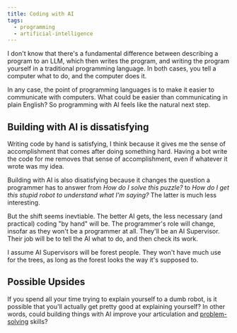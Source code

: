 ```yaml
---
title: Coding with AI
tags:
  - programming
  - artificial-intelligence
---
```

I don't know that there's a fundamental difference between describing a program to an LLM, which then writes the program, and writing the program yourself in a traditional programming language. In both cases, you tell a computer what to do, and the computer does it.

In any case, the point of programming languages is to make it easier to communicate with computers. What could be easier than communicating in plain English? So programming with AI feels like the natural next step.

## Building with AI is dissatisfying

Writing code by hand is satisfying, I think because it gives me the sense of accomplishment that comes after doing something hard. Having a bot write the code for me removes that sense of accomplishment, even if whatever it wrote was my idea.

Building with AI is also disatisfying because it changes the question a programmer has to answer from *How do I solve this puzzle?* to *How do I get this stupid robot to understand what I'm saying?* The latter is much less interesting.

But the shift seems inevtiable. The better AI gets, the less necessary (and practical) coding "by hand" will be. The programmer's role will change, insofar as they won't be a programmer at all. They'll be an AI Supervisor. Their job will be to tell the AI what to do, and then check its work.

I assume AI Supervisors will be forest people. They won't have much use for the trees, as long as the forest looks the way it's supposed to.

## Possible Upsides

If you spend all your time trying to explain yourself to a dumb robot, is it possible that you'll actually get pretty good at explaining yourself? In other words, could building things with AI improve your articulation and [problem-solving](how-to-solve-problems.md) skills?